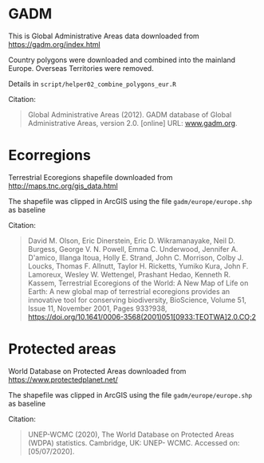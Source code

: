 # GADM



This is Global Administrative Areas data downloaded from https://gadm.org/index.html

Country polygons were downloaded and combined into the mainland Europe. Overseas Territories were removed.

Details in `script/helper02_combine_polygons_eur.R`




Citation:
>Global Administrative Areas (2012). GADM database of Global Administrative Areas, version 2.0. [online] URL: www.gadm.org.




# Ecorregions



Terrestrial Ecoregions shapefile downloaded from http://maps.tnc.org/gis_data.html

The shapefile was clipped in ArcGIS using the file `gadm/europe/europe.shp` as baseline


Citation:
>David M. Olson, Eric Dinerstein, Eric D. Wikramanayake, Neil D. Burgess, George V. N. Powell, Emma C. Underwood, Jennifer A. D'amico, Illanga Itoua, Holly E. Strand, John C. Morrison, Colby J. Loucks, Thomas F. Allnutt, Taylor H. Ricketts, Yumiko Kura, John F. Lamoreux, Wesley W. Wettengel, Prashant Hedao, Kenneth R. Kassem, Terrestrial Ecoregions of the World: A New Map of Life on Earth: A new global map of terrestrial ecoregions provides an innovative tool for conserving biodiversity, BioScience, Volume 51, Issue 11, November 2001, Pages 933?938, https://doi.org/10.1641/0006-3568(2001)051[0933:TEOTWA]2.0.CO;2


# Protected areas

World Database on Protected Areas downloaded from https://www.protectedplanet.net/

The shapefile was clipped in ArcGIS using the file `gadm/europe/europe.shp` as baseline

Citation:
>UNEP-WCMC (2020), The World Database on Protected Areas (WDPA) statistics. Cambridge, UK: UNEP- WCMC. Accessed on: [05/07/2020].